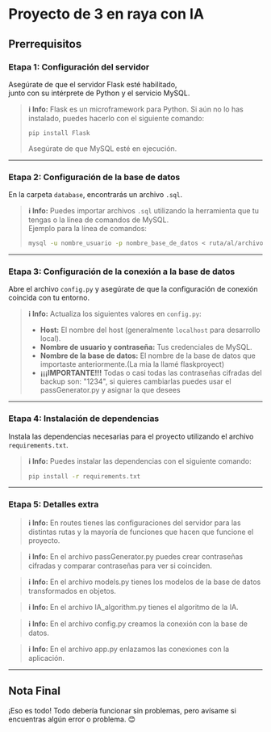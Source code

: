 # Proyecto de 3 en raya con IA

## Prerrequisitos

### Etapa 1: Configuración del servidor  
Asegúrate de que el servidor Flask esté habilitado,  
junto con su intérprete de Python y el servicio MySQL.  

> **ℹ️ Info:** Flask es un microframework para Python. Si aún no lo has instalado, puedes hacerlo con el siguiente comando:  
> ```bash
> pip install Flask
> ```  
> Asegúrate de que MySQL esté en ejecución.

---

### Etapa 2: Configuración de la base de datos  
En la carpeta `database`, encontrarás un archivo `.sql`.    

> **ℹ️ Info:** Puedes importar archivos `.sql` utilizando la herramienta que tu tengas o la línea de comandos de MySQL.  
> Ejemplo para la línea de comandos:  
> ```bash
> mysql -u nombre_usuario -p nombre_base_de_datos < ruta/al/archivo.sql
> ```

---

### Etapa 3: Configuración de la conexión a la base de datos  
Abre el archivo `config.py` y asegúrate de que la configuración de conexión coincida con tu entorno.  

> **ℹ️ Info:** Actualiza los siguientes valores en `config.py`:
> - **Host:** El nombre del host (generalmente `localhost` para desarrollo local).
> - **Nombre de usuario y contraseña:** Tus credenciales de MySQL.
> - **Nombre de la base de datos:** El nombre de la base de datos que importaste anteriormente.(La mia la llamé flaskproyect)
> - **¡¡¡IMPORTANTE!!!** Todas o casi todas las contraseñas cifradas del backup son: "1234", si quieres cambiarlas puedes usar el passGenerator.py y asignar la que desees

---

### Etapa 4: Instalación de dependencias  
Instala las dependencias necesarias para el proyecto utilizando el archivo `requirements.txt`.  

> **ℹ️ Info:** Puedes instalar las dependencias con el siguiente comando:  
> ```bash
> pip install -r requirements.txt
> ```

---

### Etapa 5: Detalles extra
> **ℹ️ Info:** En routes tienes las configuraciones del servidor para las distintas rutas y la mayoría de funciones que hacen que funcione el proyecto.

> **ℹ️ Info:** En el archivo passGenerator.py puedes crear contraseñas cifradas y comparar contraseñas para ver si coinciden.

> **ℹ️ Info:** En el archivo models.py tienes los modelos de la base de datos transformados en objetos.

> **ℹ️ Info:** En el archivo IA_algorithm.py tienes el algoritmo de la IA.

> **ℹ️ Info:** En el archivo config.py creamos la conexión con la base de datos.

> **ℹ️ Info:** En el archivo app.py enlazamos las conexiones con la aplicación.
---

## Nota Final  
¡Eso es todo! Todo debería funcionar sin problemas, pero avísame si encuentras algún error o problema. 😊